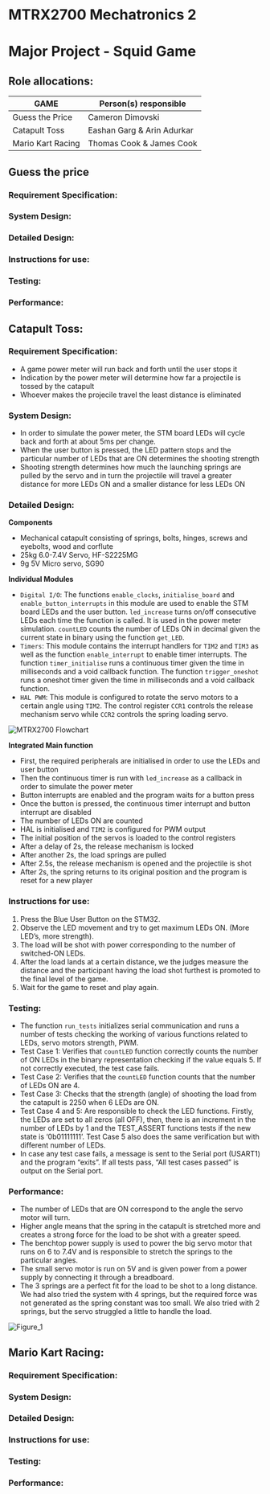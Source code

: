 # MTRX2700 Mechatronics 2
# Major Project - Squid Game

## Role allocations:
|GAME|Person(s) responsible
|------------|------------------------
|Guess the Price|Cameron Dimovski
|Catapult Toss|Eashan Garg & Arin Adurkar
|Mario Kart Racing|Thomas Cook & James Cook
## Guess the price
### Requirement Specification: 
### System Design:
### Detailed Design: 
### Instructions for use:  
### Testing:
### Performance:
## Catapult Toss:
### Requirement Specification:

- A game power meter will run back and forth until the user stops it
- Indication by the power meter will determine how far a projectile is tossed by the catapult
- Whoever makes the projecile travel the least distance is eliminated
  
### System Design:
  
- In order to simulate the power meter, the STM board LEDs will cycle back and forth at about 5ms per change.
- When the user button is pressed, the LED pattern stops and the particular number of LEDs that are ON determines the shooting strength
- Shooting strength determines how much the launching springs are pulled by the servo and in turn the projectile will travel a greater distance for more LEDs ON and a smaller distance for less LEDs ON
  
### Detailed Design:

**Components**
-	Mechanical catapult consisting of springs, bolts, hinges, screws and eyebolts, wood and corflute
-	25kg 6.0-7.4V Servo, HF-S2225MG
-	9g 5V Micro servo, SG90
  
**Individual Modules**
-	```Digital I/O```: The functions ```enable_clocks```, ```initialise_board``` and ```enable_button_interrupts``` in this module are used to enable the STM board LEDs and the user button. ```led_increase``` turns on/off consecutive LEDs each time the function is called. It is used in the power meter simulation. ```countLED``` counts the number of LEDs ON in decimal given the current state in binary using the function ```get_LED```. 
-	```Timers```: This module contains the interrupt handlers for ```TIM2``` and ```TIM3``` as well as the function ```enable_interrupt``` to enable timer interrupts. The function ```timer_initialise``` runs a continuous timer given the time in milliseconds and a void callback function. The function ```trigger_oneshot``` runs a oneshot timer given the time in milliseconds and a void callback function.
-	```HAL PWM```: This module is configured to rotate the servo motors to a certain angle using ```TIM2```. The control register ```CCR1``` controls the release mechanism servo while ```CCR2``` controls the spring loading servo.

![MTRX2700 Flowchart](https://github.com/adurkarARIN555/MTRX2700-Game-Show/assets/160400819/66abc03f-5e2a-4cd2-95ed-197918b31efc)

**Integrated Main function**
-	First, the required peripherals are initialised in order to use the LEDs and user button
-	Then the continuous timer is run with ```led_increase``` as a callback in order to simulate the power meter
-	Button interrupts are enabled and the program waits for a button press
-	Once the button is pressed, the continuous timer interrupt and button interrupt are disabled
-	The number of LEDs ON are counted
-	HAL is initialised and ```TIM2``` is configured for PWM output
-	The initial position of the servos is loaded to the control registers
-	After a delay of 2s, the release mechanism is locked
-	After another 2s, the load springs are pulled
-	After 2.5s, the release mechanism is opened and the projectile is shot
-	After 2s, the spring returns to its original position and the program is reset for a new player


### Instructions for use:
1. Press the Blue User Button on the STM32.
2. Observe the LED movement and try to get maximum LEDs ON. (More LED’s, more strength).
3. The load will be shot with power corresponding to the number of switched-ON LEDs.
4. After the load lands at a certain distance, we the judges measure the distance and the participant having the load shot furthest is promoted to the final level of the game.
5. Wait for the game to reset and play again.

### Testing:
- The function ```run_tests``` initializes serial communication and runs a number of tests checking the working of various functions related to LEDs, servo motors strength, PWM.
- Test Case 1: Verifies that ```countLED``` function correctly counts the number of ON LEDs in the binary representation checking if the value equals 5. If not correctly executed, the test case fails.
- Test Case 2: Verifies that the  ```countLED```  function counts that the number of LEDs ON are 4.
- Test Case 3: Checks that the strength (angle) of shooting the load from the catapult is 2250 when 6 LEDs are ON.
- Test Case 4 and 5: Are responsible to check the LED functions. Firstly, the LEDs are set to all zeros (all OFF), then, there is an increment in the number of LEDs by 1 and the TEST_ASSERT functions tests if the new state is ‘0b01111111’. Test Case 5 also does the same verification but with different number of LEDs.
- In case any test case fails, a message is sent to the Serial port (USART1) and the program “exits”. If all tests pass, “All test cases passed” is output on the Serial port.


### Performance:
- The number of LEDs that are ON correspond to the angle the servo motor will turn.
- Higher angle means that the spring in the catapult is stretched more and creates a strong force for the load to be shot with a greater speed.
- The benchtop power supply is used to power the big servo motor that runs on 6 to 7.4V and is responsible to stretch the springs to the particular angles.
- The small servo motor is run on 5V and is given power from a power supply by connecting it through a breadboard.
- The 3 springs are a perfect fit for the load to be shot to a long distance. We had also tried the system with 4 springs, but the required force was not generated as the spring constant was too small. We also tried with 2 springs, but the servo struggled a little to handle the load.

![Figure_1](https://github.com/adurkarARIN555/MTRX2700-Game-Show/assets/160400819/e9c8b9b3-b888-45ce-a14f-7a35ae12f6c6)


## Mario Kart Racing:
### Requirement Specification: 
### System Design:
### Detailed Design:  
### Instructions for use:  
### Testing:
### Performance:

